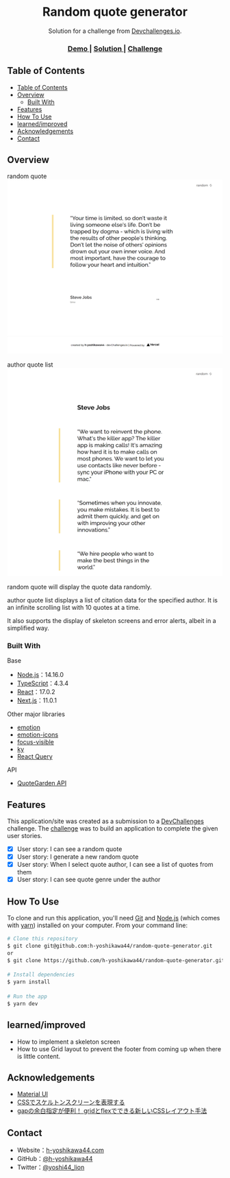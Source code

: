 <!-- Please update value in the {}  -->

<h1 align="center">Random quote generator</h1>

<div align="center">
   Solution for a challenge from  <a href="http://devchallenges.io" target="_blank">Devchallenges.io</a>.
</div>

<div align="center">
  <h3>
    <a href="https://random-quote-generator-h-yoshikawa44.vercel.app/">
      Demo
    </a>
    <span> | </span>
    <a href="https://devchallenges.io/solutions/CoYDLZwFt5LqHxsD6xe7">
      Solution
    </a>
    <span> | </span>
    <a href="https://devchallenges.io/challenges/8Y3J4ucAMQpSnYTwwWW8">
      Challenge
    </a>
  </h3>
</div>

<!-- TABLE OF CONTENTS -->

## Table of Contents

- [Table of Contents](#table-of-contents)
- [Overview](#overview)
  - [Built With](#built-with)
- [Features](#features)
- [How To Use](#how-to-use)
- [learned/improved](#learnedimproved)
- [Acknowledgements](#acknowledgements)
- [Contact](#contact)

<!-- OVERVIEW -->

## Overview
random quote
![overview](/screenshots/overview.png)

author quote list
![overview - author-quote-list](/screenshots/author-quote-list.png)

random quote will display the quote data randomly.

author quote list displays a list of citation data for the specified author.
It is an infinite scrolling list with 10 quotes at a time.

It also supports the display of skeleton screens and error alerts, albeit in a simplified way.

### Built With

<!-- This section should list any major frameworks that you built your project using. Here are a few examples.-->

Base
- [Node.js](https://nodejs.org/)：14.16.0
- [TypeScript](https://www.typescriptlang.org/)：4.3.4
- [React](https://reactjs.org/)：17.0.2
- [Next.js](https://nextjs.org/)：11.0.1

Other major libraries
- [emotion](https://emotion.sh/)
- [emotion-icons](https://github.com/emotion-icons/emotion-icons)
- [focus-visible](https://github.com/WICG/focus-visible)
- [ky](https://github.com/sindresorhus/ky)
- [React Query](https://react-query.tanstack.com/)

API
- [QuoteGarden API](https://github.com/pprathameshmore/QuoteGarden)

## Features

<!-- List the features of your application or follow the template. Don't share the figma file here :) -->

This application/site was created as a submission to a [DevChallenges](https://devchallenges.io/challenges) challenge. The [challenge](https://devchallenges.io/challenges/8Y3J4ucAMQpSnYTwwWW8) was to build an application to complete the given user stories.

- [x] User story: I can see a random quote
- [x] User story: I generate a new random quote
- [x] User story: When I select quote author, I can see a list of quotes from them
- [x] User story: I can see quote genre under the author

## How To Use

<!-- For example: -->

To clone and run this application, you'll need [Git](https://git-scm.com) and [Node.js](https://nodejs.org/en/download/) (which comes with [yarn](https://yarnpkg.com/)) installed on your computer. From your command line:

```bash
# Clone this repository
$ git clone git@github.com:h-yoshikawa44/random-quote-generator.git
or
$ git clone https://github.com/h-yoshikawa44/random-quote-generator.git

# Install dependencies
$ yarn install

# Run the app
$ yarn dev
```

## learned/improved
- How to implement a skeleton screen
- How to use Grid layout to prevent the footer from coming up when there is little content.

## Acknowledgements

<!-- This section should list any articles or add-ons/plugins that helps you to complete the project. This is optional but it will help you in the future. For example: -->

- [Material UI](https://material-ui.com/)
- [CSSでスケルトンスクリーンを表現する](https://tech.arc-one.jp/skeleton-screen)
- [gapの余白指定が便利！ gridとflexでできる新しいCSSレイアウト手法](https://ics.media/entry/210628/)

## Contact

- Website：[h-yoshikawa44.com](https://h-yoshikawa44.com)
- GitHub：[@h-yoshikawa44](https://github.com/h-yoshikawa44)
- Twitter：[@yoshi44_lion](https://twitter.com/yoshi44_lion)
